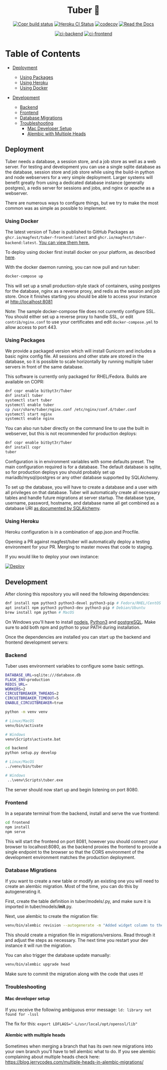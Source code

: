 
<div align="center">

# Tuber 🥔

[![Copr build status](https://copr.fedorainfracloud.org/coprs/bitbyt3r/Tuber/package/tuber/status_image/last_build.png)](https://copr.fedorainfracloud.org/coprs/bitbyt3r/Tuber/package/tuber/)
[![Heroku CI Status](https://tuber-ci-badge.herokuapp.com/last.svg)](https://dashboard.heroku.com/pipelines/6ebd065d-db02-419d-80bd-6406f271d992/tests)
[![codecov](https://codecov.io/gh/magfest/tuber/branch/master/graph/badge.svg)](https://codecov.io/gh/magfest/tuber)
[![Read the Docs](https://img.shields.io/readthedocs/magfest-tuber)](https://magfest-tuber.readthedocs.io/en/latest/)

[![ci-backend](https://github.com/magfest/tuber/actions/workflows/ci-backend.yaml/badge.svg)](https://github.com/magfest/tuber/tree/main/.github/workflows/ci-backend.yaml)
[![ci-frontend](https://github.com/magfest/tuber/actions/workflows/ci-frontend.yaml/badge.svg)](https://github.com/magfest/tuber/tree/main/.github/workflows/i-frontend.yaml)

</div>

Table of Contents
=================

* [Deployment](#deployment)
  * [Using Packages](#using-packages)
  * [Using Heroku](#using-heroku)
  * [Using Docker](#using-docker)

* [Development](#development)
  * [Backend](#backend)
  * [Frontend](#frontend)
  * [Database Migrations](#database-migrations)
  * [Troubleshooting](#troubleshooting)
    * [Mac Developer Setup](#mac-developer-setup)
    * [Alembic with Multiple Heads](#alembic-with-multiple-heads)


## Deployment

Tuber needs a database, a session store, and a job store as well as a web server. For testing and development you can use a single sqlite database as the database, session store and job store while using the build-in python and node webservers for a very simple deployment. Larger systems will benefit greatly from using a dedicated database instance (generally postgres), a redis server for sessions and jobs, and nginx or apache as a webserver.

There are numerous ways to configure things, but we try to make the most common was as simple as possible to implement.

### Using Docker

The latest version of Tuber is published to GitHub Packages as `ghcr.io/magfest/tuber-frontend:latest` and `ghcr.io/magfest/tuber-backend:latest`. [You can view them here.](https://github.com/orgs/magfest/packages?repo_name=tuber)

To deploy using docker first install docker on your platform, as described [here](https://docs.docker.com/get-docker/).

With the docker daemon running, you can now pull and run tuber:

```bash
docker-compose up
```

This will set up a small production-style stack of containers, using postgres for the database, nginx as a reverse proxy, and redis as the session and job store. Once it finishes starting you should be able to access your instance at [http://localhost:8081](http://localhost:8081)

Note: The sample docker-compose file does not currently configure SSL. You should either set up a reverse proxy to handle SSL, or edit `contrib/nginx.conf` to use your certificates and edit `docker-compose.yml` to allow access to port 443.

### Using Packages

We provide a packaged version which will install Gunicorn and includes a basic nginx config file. All sessions and other state are stored in the database, so it is possible to scale horizontally by running multiple tuber servers in front of the same database.

This software is currently only packaged for RHEL/Fedora. Builds are available on COPR:

```bash
dnf copr enable bitbyt3r/Tuber
dnf install tuber
systemctl start tuber
systemctl enable tuber
cp /usr/share/tuber/nginx.conf /etc/nginx/conf.d/tuber.conf
systemctl start nginx
systemctl enable nginx
```

You can also run tuber directly on the command line to use the built in webserver, but this is not recommended for production deploys:

```bash
dnf copr enable bitbyt3r/Tuber
dnf install copr
tuber
```

Configuration is in environment variables with some defaults preset. The main configuration required is for a database. The default database is sqlite, so for production deploys you should probably set up mariadb/mysql/postgres or any other database supported by SQLAlchemy.

To set up the database, you will have to create a database and a user with all privileges on that database. Tuber will automatically create all necessary tables and handle future migrations at server startup. The database type, username, password, hostname, and database name all get combined as a database URI [as documented by SQLAlchemy](https://docs.sqlalchemy.org/en/13/core/engines.html). 

### Using Heroku

Heroku configuration is in a combination of app.json and Procfile.

Opening a PR against magfest/tuber will automatically deploy a testing environment for your PR. Merging to master moves that code to staging.

If you would like to deploy your own instance:

[![Deploy](https://www.herokucdn.com/deploy/button.svg)](https://heroku.com/deploy)

## Development

After cloning this repository you will need the following dependencies:

```bash
dnf install npm python3 python3-devel python3-pip # Fedora/RHEL/CentOS
apt install npm python3 python3-dev python3-pip # Debian/Ubuntu
brew install npm python # MacOS
```

On Windows you'll have to install [nodejs](https://nodejs.org/en/download/), [Python3](https://www.python.org/downloads/) and [postgreSQL](https://www.enterprisedb.com/downloads/postgres-postgresql-downloads).
Make sure to add both npm and python to your PATH during installation.

Once the dependencies are installed you can start up the backend and frontend development servers:

### Backend

Tuber uses environment variables to configure some basic settings.

```bash
DATABASE_URL=sqlite:///database.db
FLASK_ENV=production
REDIS_URL=
WORKERS=2
CIRCUITBREAKER_THREADS=2
CIRCUITBREAKER_TIMEOUT=5
ENABLE_CIRCUITBREAKER=true
```

```bash
python -m venv venv

# Linux/MacOS
venv/bin/activate 

# Windows 
venv\Scripts\activate.bat

cd backend
python setup.py develop

# Linux/MacOS
../venv/bin/tuber

# Windows
 ..\venv\Scripts\tuber.exe
```

The server should now start up and begin listening on port 8080.

### Frontend

In a separate terminal from the backend, install and serve the vue frontend:

```bash
cd frontend
npm install
npm serve
```

This will start the frontend on port 8081, however you should connect your browser to localhost:8080, as the backend proxies the frontend to provide a single endpoint to the browser so that the CORS environment of the development environment matches the production deployment.

### Database Migrations

If you want to create a new table or modify an existing one you will need to create an alembic migration. Most of the time, you can do this by autogenerating it.

First, create the table definition in tuber/models/<name>.py, and make sure it is imported in tuber/models/__init__.py.

Next, use alembic to create the migration file:

```bash
venv/bin/alembic revision --autogenerate -m "Added widget column to the whatsit table"
```

This should create a migration file in migrations/versions. Read through it and adjust the steps as necessary. The next time you restart your dev instance it will run the migration.

You can also trigger the database update manually:
```bash
venv/bin/alembic upgrade head
```

Make sure to commit the migration along with the code that uses it!

### Troubleshooting
#### Mac developer setup

If you receive the following ambiguous error message: `ld: library not found for -lssl`

The fix for this: `export LDFLAGS="-L/usr/local/opt/openssl/lib"`

#### Alembic with multiple heads

Sometimes when merging a branch that has its own new migrations into your own branch you'll have to tell alembic what to do.
If you see alembic complaining about multiple heads check here: https://blog.jerrycodes.com/multiple-heads-in-alembic-migrations/